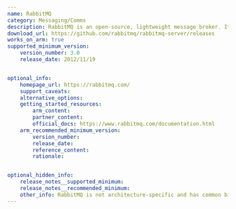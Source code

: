 ```yaml
---
name: RabbitMQ
category: Messaging/Comms
description: RabbitMQ is an open-source, lightweight message broker. It acts as a central hub for applications to communicate asynchronously by sending and receiving messages.
download_url: https://github.com/rabbitmq/rabbitmq-server/releases
works_on_arm: true
supported_minimum_version:
    version_number: 3.0
    release_date: 2012/11/19


optional_info:
    homepage_url: https://rabbitmq.com/
    support_caveats:
    alternative_options:
    getting_started_resources:
        arm_content:
        partner_content:
        official_docs: https://www.rabbitmq.com/documentation.html
    arm_recommended_minimum_version:
        version_number:
        release_date:
        reference_content:
        rationale:


optional_hidden_info:
    release_notes__supported_minimum:
    release_notes__recommended_minimum:
    other_info:	RabbitMQ is not architecture-specific and has common binaries released. Hence the minimum version is the first released version(3.0).
---
```

